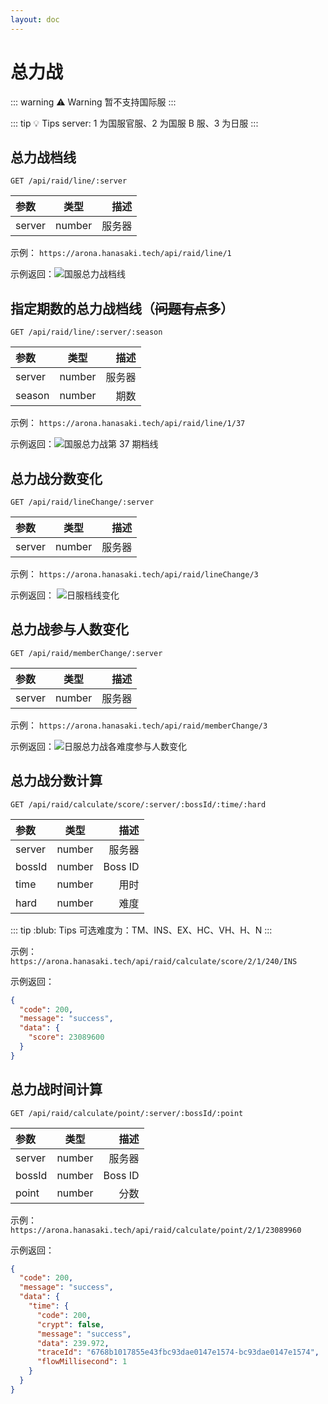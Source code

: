 ```yaml
---
layout: doc
---
```


# 总力战

::: warning :warning: Warning
暂不支持国际服
:::

::: tip :bulb: Tips
server: 1 为国服官服、2 为国服 B 服、3 为日服
:::

## 总力战档线

`GET /api/raid/line/:server`

| 参数   | 类型   |   描述 |
| :----- | ------ | -----: |
| server | number | 服务器 |

示例： `https://arona.hanasaki.tech/api/raid/line/1`

示例返回：![国服总力战档线](/raids/1.png)

## 指定期数的总力战档线（~~问题有点多~~）

`GET /api/raid/line/:server/:season`

| 参数   | 类型   |   描述 |
| :----- | ------ | -----: |
| server | number | 服务器 |
| season | number |   期数 |

示例： `https://arona.hanasaki.tech/api/raid/line/1/37`

示例返回：![国服总力战第 37 期档线](/raids/1.png)

## 总力战分数变化

`GET /api/raid/lineChange/:server`

| 参数   | 类型   |   描述 |
| :----- | ------ | -----: |
| server | number | 服务器 |

示例： `https://arona.hanasaki.tech/api/raid/lineChange/3`

示例返回： ![日服档线变化](/raids/2.png)

## 总力战参与人数变化

`GET /api/raid/memberChange/:server`

| 参数   | 类型   |   描述 |
| :----- | ------ | -----: |
| server | number | 服务器 |

示例： `https://arona.hanasaki.tech/api/raid/memberChange/3`

示例返回：![日服总力战各难度参与人数变化](/raids/3.png)

## 总力战分数计算

`GET /api/raid/calculate/score/:server/:bossId/:time/:hard`

| 参数   | 类型   |    描述 |
| :----- | ------ | ------: |
| server | number |  服务器 |
| bossId | number | Boss ID |
| time   | number |    用时 |
| hard   | number |    难度 |

::: tip :blub: Tips
可选难度为：TM、INS、EX、HC、VH、H、N
:::

示例： `https://arona.hanasaki.tech/api/raid/calculate/score/2/1/240/INS`

示例返回：

```json
{
  "code": 200,
  "message": "success",
  "data": {
    "score": 23089600
  }
}
```

## 总力战时间计算

`GET /api/raid/calculate/point/:server/:bossId/:point`

| 参数   | 类型   |    描述 |
| :----- | ------ | ------: |
| server | number |  服务器 |
| bossId | number | Boss ID |
| point  | number |    分数 |

示例： `https://arona.hanasaki.tech/api/raid/calculate/point/2/1/23089960`

示例返回：

```json
{
  "code": 200,
  "message": "success",
  "data": {
    "time": {
      "code": 200,
      "crypt": false,
      "message": "success",
      "data": 239.972,
      "traceId": "6768b1017855e43fbc93dae0147e1574-bc93dae0147e1574",
      "flowMillisecond": 1
    }
  }
}
```
